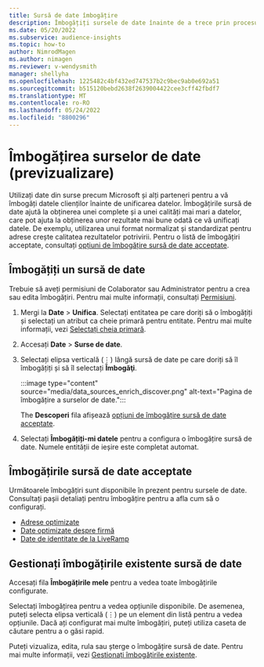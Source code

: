```yaml
---
title: Sursă de date îmbogățire
description: Îmbogățiți sursele de date înainte de a trece prin procesul de unificare a datelor.
ms.date: 05/20/2022
ms.subservice: audience-insights
ms.topic: how-to
author: NimrodMagen
ms.author: nimagen
ms.reviewer: v-wendysmith
manager: shellyha
ms.openlocfilehash: 1225482c4bf432ed747537b2c9bec9ab0e692a51
ms.sourcegitcommit: b515120bebd2638f2639004422cee3cff42fbdf7
ms.translationtype: MT
ms.contentlocale: ro-RO
ms.lasthandoff: 05/24/2022
ms.locfileid: "8800296"
---
```

# <a name="enrichment-for-data-sources-preview"></a>Îmbogățirea surselor de date (previzualizare)

Utilizați date din surse precum Microsoft și alți parteneri pentru a vă îmbogăți datele clienților înainte de unificarea datelor. Îmbogățirile sursă de date ajută la obținerea unei complete și a unei calități mai mari a datelor, care pot ajuta la obținerea unor rezultate mai bune odată ce vă unificați datele. De exemplu, utilizarea unui format normalizat și standardizat pentru adrese crește calitatea rezultatelor potrivirii. Pentru o listă de îmbogățiri acceptate, consultați [opțiuni de îmbogățire sursă de date acceptate](#supported-data-source-enrichments).

## <a name="enrich-a-data-source"></a>Îmbogățiți un sursă de date

Trebuie să aveți permisiuni de Colaborator sau Administrator pentru a crea sau edita îmbogățiri. Pentru mai multe informații, consultați [Permisiuni](permissions.md).  

1. Mergi la **Date** > **Unifica**. Selectați entitatea pe care doriți să o îmbogățiți și selectați un atribut ca cheie primară pentru entitate. Pentru mai multe informații, vezi [Selectați cheia primară](map-entities.md#select-primary-key-and-semantic-type-for-attributes).

1. Accesați **Date** > **Surse de date**.

1. Selectați elipsa verticală (&vellip;) lângă sursă de date pe care doriți să îl îmbogățiți și să îl selectați **Îmbogăţi**.

   :::image type="content" source="media/data_sources_enrich_discover.png" alt-text="Pagina de îmbogățire a surselor de date.":::

   The **Descoperi** fila afișează [opțiuni de îmbogățire sursă de date acceptate](#supported-data-source-enrichments).

1. Selectați **Îmbogățiți-mi datele** pentru a configura o îmbogățire sursă de date. Numele entității de ieșire este completat automat.

## <a name="supported-data-source-enrichments"></a>Îmbogățirile sursă de date acceptate

Următoarele îmbogățiri sunt disponibile în prezent pentru sursele de date. Consultați pașii detaliați pentru îmbogățire pentru a afla cum să o configurați.

- [Adrese optimizate](enrichment-enhanced-addresses.md)
- [Date optimizate despre firmă](enrichment-enhanced-company-data.md)
- [Date de identitate de la LiveRamp](enrichment-liveramp.md)

## <a name="manage-existing-data-source-enrichments"></a>Gestionați îmbogățirile existente sursă de date

Accesați fila **Îmbogățirile mele** pentru a vedea toate îmbogățirile configurate.

Selectați îmbogățirea pentru a vedea opțiunile disponibile. De asemenea, puteți selecta elipsa verticală (&vellip;) pe un element din listă pentru a vedea opțiunile. Dacă ați configurat mai multe îmbogățiri, puteți utiliza caseta de căutare pentru a o găsi rapid.

Puteți vizualiza, edita, rula sau șterge o îmbogățire sursă de date. Pentru mai multe informații, vezi [Gestionați îmbogățirile existente](enrichment-hub.md).
